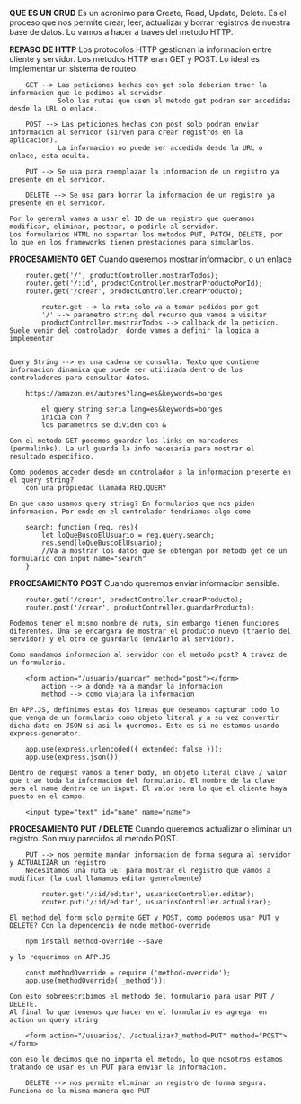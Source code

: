 **QUE ES UN CRUD**
Es un acronimo para Create, Read, Update, Delete.
Es el proceso que nos permite crear, leer, actualizar y borrar registros de nuestra base de datos.
Lo vamos a hacer a traves del metodo HTTP.

**REPASO DE HTTP**
Los protocolos HTTP gestionan la informacion entre cliente y servidor.
Los metodos HTTP eran GET y POST.
Lo ideal es implementar un sistema de routeo.

        GET --> Las peticiones hechas con get solo deberian traer la informacion que le pedimos al servidor.
                Solo las rutas que usen el metodo get podran ser accedidas desde la URL o enlace.

        POST --> Las peticiones hechas con post solo podran enviar informacion al servidor (sirven para crear registros en la aplicacion).
                La informacion no puede ser accedida desde la URL o enlace, esta oculta.

        PUT --> Se usa para reemplazar la informacion de un registro ya presente en el servidor.

        DELETE --> Se usa para borrar la informacion de un registro ya presente en el servidor.

    Por lo general vamos a usar el ID de un registro que queramos modificar, eliminar, postear, o pedirle al servidor.
    Los formularios HTML no soportan los metodos PUT, PATCH, DELETE, por lo que en los frameworks tienen prestaciones para simularlos.

**PROCESAMIENTO GET**
    Cuando queremos mostrar informacion, o un enlace

        router.get('/', productController.mostrarTodos);
        router.get('/:id', productController.mostrarProductoPorId);
        router.get('/crear', productController.crearProducto);

            router.get --> la ruta solo va a tomar pedidos por get
            '/' --> parametro string del recurso que vamos a visitar
            productController.mostrarTodos --> callback de la peticion. Suele venir del controlador, donde vamos a definir la logica a implementar


    Query String --> es una cadena de consulta. Texto que contiene informacion dinamica que puede ser utilizada dentro de los controladores para consultar datos.

        https://amazon.es/autores?lang=es&keywords=borges

            el query string seria lang=es&keywords=borges
            inicia con ?
            los parametros se dividen con &

    Con el metodo GET podemos guardar los links en marcadores (permalinks). La url guarda la info necesaria para mostrar el resultado especifico.

    Como podemos acceder desde un controlador a la informacion presente en el query string?
        con una propiedad llamada REQ.QUERY

    En que caso usamos query string? En formularios que nos piden informacion. Por ende en el controlador tendriamos algo como

        search: function (req, res){
            let loQueBuscoElUsuario = req.query.search;
            res.send(loQueBuscoElUsuario);
            //Va a mostrar los datos que se obtengan por metodo get de un formulario con input name="search"
        }

**PROCESAMIENTO POST**
    Cuando queremos enviar informacion sensible.

        router.get('/crear', productController.crearProducto);
        router.post('/crear', productController.guardarProducto);

    Podemos tener el mismo nombre de ruta, sin embargo tienen funciones diferentes. Una se encargara de mostrar el producto nuevo (traerlo del servidor) y el otro de guardarlo (enviarlo al servidor).

    Como mandamos informacion al servidor con el metodo post? A travez de un formulario.

        <form action="/usuario/guardar" method="post"></form>
            action --> a donde va a mandar la informacion
            method --> como viajara la informacion

    En APP.JS, definimos estas dos lineas que deseamos capturar todo lo que venga de un formulario como objeto literal y a su vez convertir dicha data en JSON si asi lo queremos. Esto es si no estamos usando express-generator.

        app.use(express.urlencoded({ extended: false }));
        app.use(express.json());

    Dentro de request vamos a tener body, un objeto literal clave / valor que trae toda la informacion del formulario. El nombre de la clave sera el name dentro de un input. El valor sera lo que el cliente haya puesto en el campo.

        <input type="text" id="name" name="name">

**PROCESAMIENTO PUT / DELETE**
    Cuando queremos actualizar o eliminar un registro. Son muy parecidos al metodo POST.

        PUT --> nos permite mandar informacion de forma segura al servidor y ACTUALIZAR un registro
        Necesitamos una ruta GET para mostrar el registro que vamos a modificar (la cual llamamos editar generalmente)

            router.get('/:id/editar', usuariosController.editar);
            router.put('/:id/editar', usuariosController.actualizar);
    
    El method del form solo permite GET y POST, como podemos usar PUT y DELETE? Con la dependencia de node method-override

        npm install method-override --save
    
    y lo requerimos en APP.JS

        const methodOverride = require ('method-override');
        app.use(methodOverride('_method'));
    
    Con esto sobreescribimos el methodo del formulario para usar PUT / DELETE.
    Al final lo que tenemos que hacer en el formulario es agregar en action un query string

        <form action="/usuarios/../actualizar?_method=PUT" method="POST"></form>
    
    con eso le decimos que no importa el metodo, lo que nosotros estamos tratando de usar es un PUT para enviar la informacion.

        DELETE --> nos permite eliminar un registro de forma segura. Funciona de la misma manera que PUT
    





